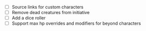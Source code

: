 - [ ] Source links for custom characters
- [ ] Remove dead creatures from initiative 
- [ ] Add a dice roller
- [ ] Support max hp overrides and modifiers for beyond characters

